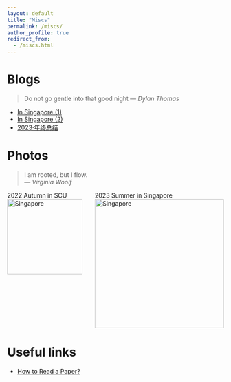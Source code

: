 ```yaml
---
layout: default
title: "Miscs"
permalink: /miscs/
author_profile: true  
redirect_from: 
  - /miscs.html
---
```


<span class='anchor' id='about-me'></span>

# Blogs
> Do not go gentle into that good night
> — *Dylan Thomas*

- [In Singapore (1)](https://mp.weixin.qq.com/s/D-zJ3VqnBxWmVqVa-9aZ1w)
- [In Singapore (2)](https://mp.weixin.qq.com/s/6_DhiiGS6mQ-TecYnlMlJg)
- [2023·年终总结](https://mp.weixin.qq.com/s/a_yVTViOs-yrezE0Tz1wUQ) 

# Photos
> I am rooted, but I flow.  
> — *Virginia Woolf*

<!-- 单张 -->
<!--
<div class='paper-box' style="display: flex; justify-content: flex-start; gap: 10px;">
  <div class='paper-box-image' style="flex: 1 1 calc(100% - 10px);">
    <div><div class="badge">2022 Autumn in SCU</div>
      <img src='{{ site.baseurl }}/images/scu.jpg' alt="SCU" style="height: 200px; width: auto;">
    </div>
  </div>
</div>

<div class='paper-box' style="display: flex; justify-content: flex-start; gap: 10px;">
  <div class='paper-box-image' style="flex: 1 1 calc(100% - 10px);">
    <div><div class="badge">2023 Summer in Singapore</div>
      <img src='{{ site.baseurl }}/images/sg2.jpg' alt="Singapore" style="height: 200px; width: auto;">
    </div>
  </div>
</div>
-->


<!-- 两张 -->
<div class='paper-box' style="display: flex; justify-content: flex-start; gap: 10px;">
  <div class='paper-box-image' style="flex: 1 1 calc(50% - 10px);">
    <div><div class="badge">2022 Autumn in SCU</div>
      <img src='{{ site.baseurl }}/images/scu.jpg' alt="Singapore" style="height: 175px; width: auto;">
    </div>
  </div>
  <div class='paper-box-image' style="flex: 1 1 calc(50% - 10px);">
    <div><div class="badge">2023 Summer in Singapore</div>
      <img src='{{ site.baseurl }}/images/sg1.jpg' alt="Singapore" style="height: 300px; width: auto;">
    </div>
  </div>
</div>

<!--
<div class='paper-box' style="display: flex; justify-content: flex-start; gap: 5px;">
  <div class='paper-box-image' style="flex: 1 1 33.33%; margin: 0 -5px;">
    <div><div class="badge">2023 Summer in HongKong</div>
      <img src='{{ site.baseurl }}/images/HK.jpg' alt="Hong Kong" style="height: 200px; width: auto;">
    </div>
  </div>
  <div class='paper-box-image' style="flex: 1 1 33.33%; margin: 0 -5px;">
    <div><div class="badge">2023 Summer in NUS</div>
      <img src='{{ site.baseurl }}/images/nus.jpg' alt="NUS" style="height: 200px; width: auto;">
    </div>
  </div>
  <div class='paper-box-image' style="flex: 1 1 33.33%; margin: 0 -5px;">
    <div><div class="badge">2024 Summer in CUHK</div>
      <img src='{{ site.baseurl }}/images/cuhk.jpg' alt="CUHK" style="height: 200px; width: auto;">
    </div>
  </div>
</div>
-->

<!--
<div class='paper-box' style="display: flex; justify-content: space-between; gap: 10px;">
  <div class='paper-box-image' style="flex: 1 1 33.33%; padding: 0 5px;">
    <div>
      <div class="badge">2023 Summer in HongKong</div>
      <img src='{{ site.baseurl }}/images/HK.jpg' alt="Hong Kong" style="height: 180px; width: 100%;">
    </div>
  </div>
  <div class='paper-box-image' style="flex: 1 1 33.33%; padding: 0 5px;">
    <div>
      <div class="badge">2023 Summer in NUS</div>
      <img src='{{ site.baseurl }}/images/nus.jpg' alt="NUS" style="height: 180px; width: 100%;">
    </div>
  </div>
  <div class='paper-box-image' style="flex: 1 1 33.33%; padding: 0 5px;">
    <div>
      <div class="badge">2024 Summer in CUHK</div>
      <img src='{{ site.baseurl }}/images/cuhk.jpg' alt="CUHK" style="height: 180px; width: 100%;">
    </div>
  </div>
</div>
-->

# Useful links
- [How to Read a Paper?](https://web.stanford.edu/class/ee384m/Handouts/HowtoReadPaper.pdf)


